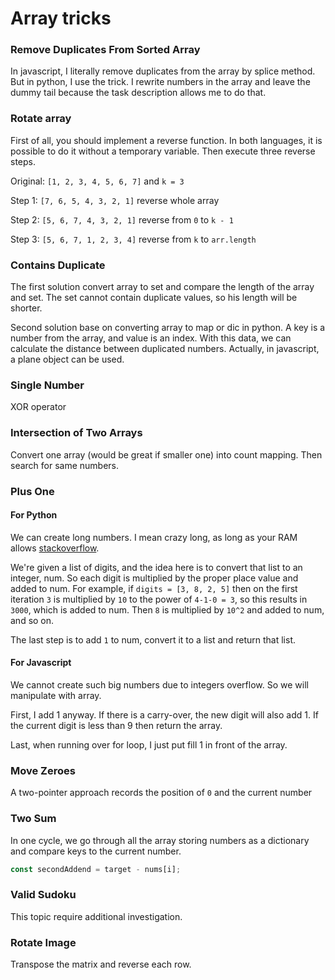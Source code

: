 # Array tricks

### Remove Duplicates From Sorted Array

In javascript, I literally remove duplicates from the array by splice method. But in python, I use the trick. I rewrite numbers in the array and leave the dummy tail because the task description allows me to do that.

### Rotate array

First of all, you should implement a reverse function. In both languages, it is possible to do it without a temporary variable.
Then execute three reverse steps.

Original: `[1, 2, 3, 4, 5, 6, 7]` and `k = 3`

Step 1: `[7, 6, 5, 4, 3, 2, 1]` reverse whole array

Step 2: `[5, 6, 7, 4, 3, 2, 1]` reverse from `0` to `k - 1`

Step 3: `[5, 6, 7, 1, 2, 3, 4]` reverse from `k` to `arr.length`

### Contains Duplicate

The first solution convert array to set and compare the length of the array and set. The set cannot contain duplicate values, so his length will be shorter.

Second solution base on converting array to map or dic in python. A key is a number from the array, and value is an index. With this data, we can calculate the distance between duplicated numbers. Actually, in javascript, a plane object can be used.

### Single Number

XOR operator

### Intersection of Two Arrays

Convert one array (would be great if smaller one) into count mapping. Then search for same numbers.

### Plus One

#### For Python

We can create long numbers. I mean crazy long, as long as your RAM allows [stackoverflow](https://stackoverflow.com/questions/5470693/python-number-limit).

We're given a list of digits, and the idea here is to convert that list to an integer, num. So each digit is multiplied by the proper place value and added to num. For example, if `digits = [3, 8, 2, 5]` then on the first iteration `3` is multiplied by `10` to the power of `4-1-0 = 3`, so this results in `3000`, which is added to num. Then `8` is multiplied by `10^2` and added to num, and so on.

The last step is to add `1` to num, convert it to a list and return that list.

#### For Javascript

We cannot create such big numbers due to integers overflow. So we will manipulate with array.

First, I add 1 anyway. If there is a carry-over, the new digit will also add 1. If the current digit is less than 9 then return the array.

Last, when running over for loop, I just put fill 1 in front of the array.

### Move Zeroes

A two-pointer approach records the position of `0` and the current number

### Two Sum

In one cycle, we go through all the array storing numbers as a dictionary and compare keys to the current number.

```js
const secondAddend = target - nums[i];
```

### Valid Sudoku

This topic require additional investigation.

### Rotate Image

Transpose the matrix and reverse each row.
